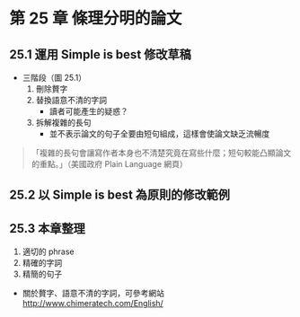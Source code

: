 # 第 25 章 條理分明的論文

## 25.1 運用 Simple is best 修改草稿

* 三階段（圖 25.1）
  1. 刪除贅字
  2. 替換語意不清的字詞
     * 讀者可能產生的疑惑？
  3. 拆解複雜的長句
     * 並不表示論文的句子全要由短句組成，這樣會使論文缺乏流暢度
  
> 「複雜的長句會讓寫作者本身也不清楚究竟在寫些什麼；短句較能凸顯論文的重點。」（美國政府 Plain Language 網頁）

## 25.2 以 Simple is best 為原則的修改範例

## 25.3 本章整理

1. 適切的 phrase
2. 精確的字詞
3. 精簡的句子

* 關於贅字、語意不清的字詞，可參考網站 http://www.chimeratech.com/English/
